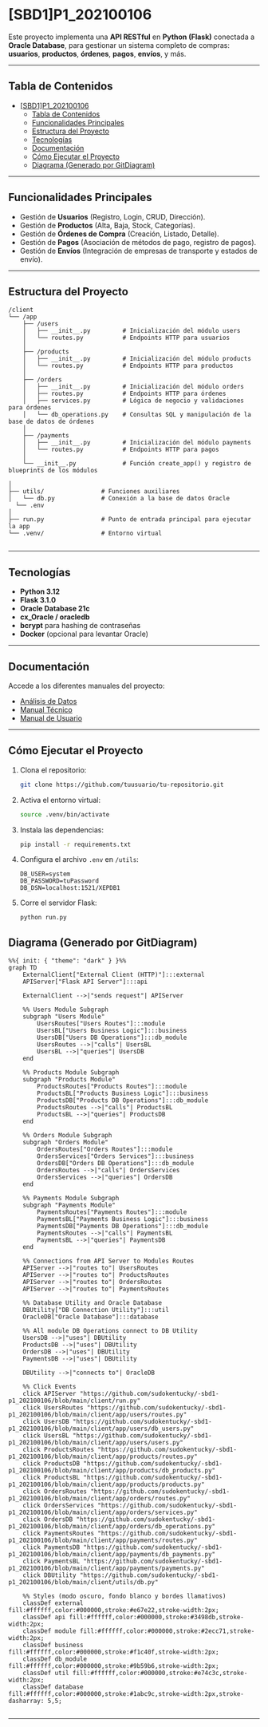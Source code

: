 
# [SBD1]P1_202100106

Este proyecto implementa una **API RESTful** en **Python (Flask)** conectada a **Oracle Database**, para gestionar un sistema completo de compras: **usuarios**, **productos**, **órdenes**, **pagos**, **envíos**, y más.  

---

## Tabla de Contenidos

- [\[SBD1\]P1\_202100106](#sbd1p1_202100106)
  - [Tabla de Contenidos](#tabla-de-contenidos)
  - [Funcionalidades Principales](#funcionalidades-principales)
  - [Estructura del Proyecto](#estructura-del-proyecto)
  - [Tecnologías](#tecnologías)
  - [Documentación](#documentación)
  - [Cómo Ejecutar el Proyecto](#cómo-ejecutar-el-proyecto)
  - [Diagrama (Generado por GitDiagram)](#diagrama-generado-por-gitdiagram)

---

## Funcionalidades Principales

- Gestión de **Usuarios** (Registro, Login, CRUD, Dirección).
- Gestión de **Productos** (Alta, Baja, Stock, Categorías).
- Gestión de **Órdenes de Compra** (Creación, Listado, Detalle).
- Gestión de **Pagos** (Asociación de métodos de pago, registro de pagos).
- Gestión de **Envíos** (Integración de empresas de transporte y estados de envío).

---

## Estructura del Proyecto

```plaintext
/client
└── /app
    ├── /users
    │   ├── __init__.py         # Inicialización del módulo users
    │   └── routes.py           # Endpoints HTTP para usuarios
    │
    ├── /products
    │   ├── __init__.py         # Inicialización del módulo products
    │   └── routes.py           # Endpoints HTTP para productos
    │
    ├── /orders
    │   ├── __init__.py         # Inicialización del módulo orders
    │   ├── routes.py           # Endpoints HTTP para órdenes
    │   ├── services.py         # Lógica de negocio y validaciones para órdenes
    │   └── db_operations.py    # Consultas SQL y manipulación de la base de datos de órdenes
    │
    ├── /payments
    │   ├── __init__.py         # Inicialización del módulo payments
    │   └── routes.py           # Endpoints HTTP para pagos
    │
    └── __init__.py             # Función create_app() y registro de blueprints de los módulos
  
│
├── utils/                # Funciones auxiliares
│   └── db.py             # Conexión a la base de datos Oracle
  └── .env              
│
├── run.py                # Punto de entrada principal para ejecutar la app
└── .venv/                # Entorno virtual 


```

---

## Tecnologías

- **Python 3.12**
- **Flask 3.1.0**
- **Oracle Database 21c**
- **cx_Oracle / oracledb**
- **bcrypt** para hashing de contraseñas
- **Docker** (opcional para levantar Oracle)

---

## Documentación

Accede a los diferentes manuales del proyecto:

- [Análisis de Datos](https://www.notion.so/An-lisis-Previo-19bfad1ba0758091b7b4d2c78529e5a0?pvs=4)
- [Manual Técnico](https://www.notion.so/Manual-T-cnico-1b4fad1ba075804aa987cb79fea0e1cc?pvs=4)
- [Manual de Usuario](https://www.notion.so/Manual-de-Usuario-1b5fad1ba07580a78603cc5652476437?pvs=21)

---

## Cómo Ejecutar el Proyecto

1. Clona el repositorio:

    ```bash
    git clone https://github.com/tuusuario/tu-repositorio.git
    ```

2. Activa el entorno virtual:

    ```bash
    source .venv/bin/activate
    ```

3. Instala las dependencias:

    ```bash
    pip install -r requirements.txt
    ```

4. Configura el archivo `.env` en `/utils`:

    ```plaintext
    DB_USER=system
    DB_PASSWORD=tuPassword
    DB_DSN=localhost:1521/XEPDB1
    
    ```

5. Corre el servidor Flask:

    ```bash
    python run.py
    ```

## Diagrama (Generado por GitDiagram)

```mermaid
%%{ init: { "theme": "dark" } }%%
graph TD
    ExternalClient["External Client (HTTP)"]:::external
    APIServer["Flask API Server"]:::api

    ExternalClient -->|"sends request"| APIServer

    %% Users Module Subgraph
    subgraph "Users Module"
        UsersRoutes["Users Routes"]:::module
        UsersBL["Users Business Logic"]:::business
        UsersDB["Users DB Operations"]:::db_module
        UsersRoutes -->|"calls"| UsersBL
        UsersBL -->|"queries"| UsersDB
    end

    %% Products Module Subgraph
    subgraph "Products Module"
        ProductsRoutes["Products Routes"]:::module
        ProductsBL["Products Business Logic"]:::business
        ProductsDB["Products DB Operations"]:::db_module
        ProductsRoutes -->|"calls"| ProductsBL
        ProductsBL -->|"queries"| ProductsDB
    end

    %% Orders Module Subgraph
    subgraph "Orders Module"
        OrdersRoutes["Orders Routes"]:::module
        OrdersServices["Orders Services"]:::business
        OrdersDB["Orders DB Operations"]:::db_module
        OrdersRoutes -->|"calls"| OrdersServices
        OrdersServices -->|"queries"| OrdersDB
    end

    %% Payments Module Subgraph
    subgraph "Payments Module"
        PaymentsRoutes["Payments Routes"]:::module
        PaymentsBL["Payments Business Logic"]:::business
        PaymentsDB["Payments DB Operations"]:::db_module
        PaymentsRoutes -->|"calls"| PaymentsBL
        PaymentsBL -->|"queries"| PaymentsDB
    end

    %% Connections from API Server to Modules Routes
    APIServer -->|"routes to"| UsersRoutes
    APIServer -->|"routes to"| ProductsRoutes
    APIServer -->|"routes to"| OrdersRoutes
    APIServer -->|"routes to"| PaymentsRoutes

    %% Database Utility and Oracle Database
    DBUtility["DB Connection Utility"]:::util
    OracleDB["Oracle Database"]:::database

    %% All module DB Operations connect to DB Utility
    UsersDB -->|"uses"| DBUtility
    ProductsDB -->|"uses"| DBUtility
    OrdersDB -->|"uses"| DBUtility
    PaymentsDB -->|"uses"| DBUtility

    DBUtility -->|"connects to"| OracleDB

    %% Click Events
    click APIServer "https://github.com/sudokentucky/-sbd1-p1_202100106/blob/main/client/run.py"
    click UsersRoutes "https://github.com/sudokentucky/-sbd1-p1_202100106/blob/main/client/app/users/routes.py"
    click UsersDB "https://github.com/sudokentucky/-sbd1-p1_202100106/blob/main/client/app/users/db_users.py"
    click UsersBL "https://github.com/sudokentucky/-sbd1-p1_202100106/blob/main/client/app/users/users.py"
    click ProductsRoutes "https://github.com/sudokentucky/-sbd1-p1_202100106/blob/main/client/app/products/routes.py"
    click ProductsDB "https://github.com/sudokentucky/-sbd1-p1_202100106/blob/main/client/app/products/db_products.py"
    click ProductsBL "https://github.com/sudokentucky/-sbd1-p1_202100106/blob/main/client/app/products/products.py"
    click OrdersRoutes "https://github.com/sudokentucky/-sbd1-p1_202100106/blob/main/client/app/orders/routes.py"
    click OrdersServices "https://github.com/sudokentucky/-sbd1-p1_202100106/blob/main/client/app/orders/services.py"
    click OrdersDB "https://github.com/sudokentucky/-sbd1-p1_202100106/blob/main/client/app/orders/db_operations.py"
    click PaymentsRoutes "https://github.com/sudokentucky/-sbd1-p1_202100106/blob/main/client/app/payments/routes.py"
    click PaymentsDB "https://github.com/sudokentucky/-sbd1-p1_202100106/blob/main/client/app/payments/db_payments.py"
    click PaymentsBL "https://github.com/sudokentucky/-sbd1-p1_202100106/blob/main/client/app/payments/payments.py"
    click DBUtility "https://github.com/sudokentucky/-sbd1-p1_202100106/blob/main/client/utils/db.py"

    %% Styles (modo oscuro, fondo blanco y bordes llamativos)
    classDef external fill:#ffffff,color:#000000,stroke:#e67e22,stroke-width:2px;
    classDef api fill:#ffffff,color:#000000,stroke:#3498db,stroke-width:2px;
    classDef module fill:#ffffff,color:#000000,stroke:#2ecc71,stroke-width:2px;
    classDef business fill:#ffffff,color:#000000,stroke:#f1c40f,stroke-width:2px;
    classDef db_module fill:#ffffff,color:#000000,stroke:#9b59b6,stroke-width:2px;
    classDef util fill:#ffffff,color:#000000,stroke:#e74c3c,stroke-width:2px;
    classDef database fill:#ffffff,color:#000000,stroke:#1abc9c,stroke-width:2px,stroke-dasharray: 5,5;


```

---
